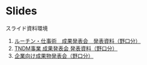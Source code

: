 # Slides

スライド資料環境

1. [ルーチン・仕事術　成果発表会　発表資料（野口分）](https://neelbauman.github.io/slides.github.io/slides/groom.html)
2. [TNDM事業 成果発表会 発表資料（野口分）](https://neelbauman.github.io/slides.github.io/slides/tndm.html)
3. [企業向け成果物発表会（野口分）](https://neelbauman.github.io/slides.github.io/slides/chex.html)
